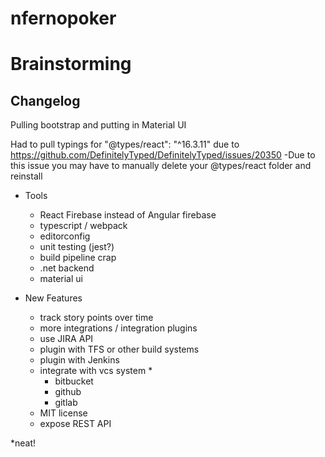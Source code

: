 # nfernopoker
# Brainstorming

## Changelog
 Pulling bootstrap and putting in Material UI

	
 Had to pull typings for "@types/react": "^16.3.11" due to https://github.com/DefinitelyTyped/DefinitelyTyped/issues/20350
	-Due to this issue you may have to manually delete your @types/react folder and reinstall



* Tools
	* React Firebase instead of Angular firebase
	* typescript / webpack
	* editorconfig
	* unit testing (jest?)
	* build pipeline crap
	* .net backend
	* material ui

* New Features
	* track story points over time
	* more integrations / integration plugins
	* use JIRA API
	* plugin with TFS or other build systems
	* plugin with Jenkins
	* integrate with vcs system *
		* bitbucket
		* github
		* gitlab
	* MIT license
	* expose REST API





*neat!
